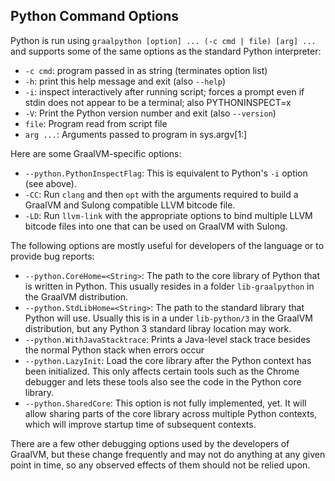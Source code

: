 ## Python Command Options

Python is run using `graalpython [option] ... (-c cmd | file) [arg] ...`
and supports some of the same options as the standard Python interpreter:
   * `-c cmd`: program passed in as string (terminates option list)
   * `-h`: print this help message and exit (also `--help`)
   * `-i`: inspect interactively after running script; forces a prompt even if
     stdin does not appear to be a terminal; also PYTHONINSPECT=x
   * `-V`: Print the Python version number and exit (also `--version`)
   * `file`: Program read from script file
   * `arg ...`: Arguments passed to program in sys.argv[1:]

Here are some GraalVM-specific options:
   * `--python.PythonInspectFlag`: This is equivalent to Python's `-i` option
     (see above).
   * `-CC`: Run `clang` and then `opt` with the arguments required to build a
     GraalVM and Sulong compatible LLVM bitcode file.
   * `-LD`: Run `llvm-link` with the appropriate options to bind multiple LLVM
     bitcode files into one that can be used on GraalVM with Sulong.

The following options are mostly useful for developers of the language or to
provide bug reports:
   * `--python.CoreHome=<String>`: The path to the core library of Python
     that is written in Python. This usually resides in a folder
     `lib-graalpython` in the GraalVM distribution.
   * `--python.StdLibHome=<String>`: The path to the standard library that
     Python will use. Usually this is in a under `lib-python/3` in the
     GraalVM distribution, but any Python 3 standard libray location may work.
   * `--python.WithJavaStacktrace`: Prints a Java-level stack trace besides the
     normal Python stack when errors occur
   * `--python.LazyInit`: Load the core library after the Python context has
     been initialized. This only affects certain tools such as the Chrome
     debugger and lets these tools also see the code in the Python core library.
   * `--python.SharedCore`: This option is not fully implemented, yet. It will
     allow sharing parts of the core library across multiple Python contexts,
     which will improve startup time of subsequent contexts.

There are a few other debugging options used by the developers of GraalVM,
but these change frequently and may not do anything at any given point in time,
so any observed effects of them should not be relied upon.

